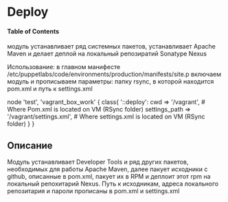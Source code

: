 # Deploy

#### Table of Contents

модуль устанавливает ряд системных пакетов, устанавливает Apache Maven и делает деплой на локальный
репозиратий Sonatype Nexus

Использование: в главном манифесте /etc/puppetlabs/code/environments/production/manifests/site.p включаем модуль и 
прописываем параметры: папку rsync, в которой находится pom.xml и путь к settings.xml 

node 'test', 'vagrant_box_work' {
  class{ '::deploy':
    cwd           => '/vagrant',                  # Where Pom.xml is located on VM (RSync folder)
    settings_path => '/vagrant/settings.xml', # Where settings.xml is located on VM (RSync folder)
  }
}


## Описание

Модуль устанавливает Developer Tools и ряд других пакетов, необходимых для работы Apache Maven, далее пакует
исходники с github, описанные в pom.xml, пакует их в RPM и деплоит этот rpm на локальный репохитарий Nexus. 
Путь к исходникам, адреса локального репозитария и пароли прописаны в pom.xml и settings.xml

